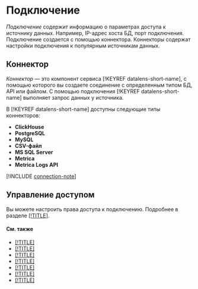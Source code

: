 # Подключение

_Подключение_ содержит информацию о параметрах доступа к источнику данных. Например, IP-адрес хоста БД, порт подключения. 
Подключение создается с помощью коннектора. Коннекторы содержат настройки подключения к популярным источникам данных.

## Коннектор

_Коннектор_ — это компонент сервиса [!KEYREF datalens-short-name], с помощью которого вы создаете соединение с
 определенным типом БД, API или файлом. С помощью подключения [!KEYREF datalens-short-name] выполняет запрос данных у источника.
 
В [!KEYREF datalens-short-name] доступны следующие типы коннекторов:

- **ClickHouse**
- **PostgreSQL**
- **MySQL**
- **CSV-файл**
- **MS SQL Server**
- **Metrica**
- **Metrica Logs API**

[!INCLUDE [connection-note](../../_includes/datalens/datalens-connection-note.md)]

## Управление доступом

Вы можете настроить права доступа к подключению. Подробнее в разделе [[!TITLE]](../security/index.md).

#### См. также
- [[!TITLE]](../operations/connection/create-clickhouse.md)
- [[!TITLE]](../operations/connection/create-csv.md)
- [[!TITLE]](../operations/connection/create-mysql.md)
- [[!TITLE]](../operations/connection/create-postgresql.md)
- [[!TITLE]](../operations/connection/create-mssql-server.md)
- [[!TITLE]](../operations/connection/create-metrika-api.md)
- [[!TITLE]](../operations/connection/create-metrika-logs-api.md)


